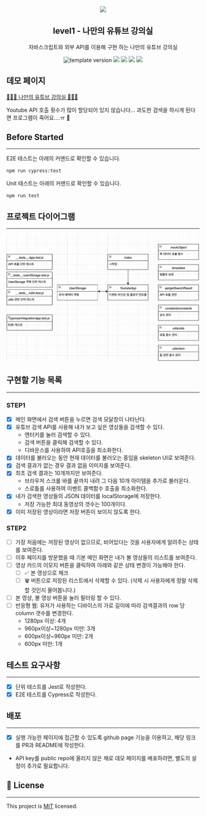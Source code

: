 <p align="middle" >
  <img width="200px;" src="./images/laptop_with_youtube_logo.png"/>
</p>
<h2 align="middle">level1 - 나만의 유튜브 강의실</h2>
<p align="middle">자바스크립트와 외부 API를 이용해 구현 하는 나만의 유튜브 강의실</p>
<p align="middle">
  <img src="https://img.shields.io/badge/version-1.0.0-blue?style=flat-square" alt="template version"/>
  <img src="https://img.shields.io/badge/language-html-red.svg?style=flat-square"/>
  <img src="https://img.shields.io/badge/language-css-blue.svg?style=flat-square"/>
  <img src="https://img.shields.io/badge/language-js-yellow.svg?style=flat-square"/>
  <img src="https://img.shields.io/badge/license-MIT-brightgreen.svg?style=flat-square"/>
</p>

## 데모 페이지

[👩🏻‍💻 나만의 유튜브 강의실 🧑🏻‍💻 ](https://kkojae91.github.io/javascript-youtube-classroom/)

Youtube API 호출 횟수가 많이 할당되어 있지 않습니다... 과도한 검색을 하시게 된다면 프로그램이 죽어요....ㅠ 🥲

## Before Started

---

E2E 테스트는 아래의 커맨드로 확인할 수 있습니다.

```bash
npm run cypress:test
```

Unit 테스트는 아래의 커맨드로 확인할 수 있습니다.

```bash
npm run test
```

## 프로젝트 다이어그램

---

<img src="./images/project_diagram.png" />

<br />

## 구현할 기능 목록

---

### STEP1

- [x] 메인 화면에서 검색 버튼을 누르면 검색 모달창이 나타난다.
- [x] 유튜브 검색 API를 사용해 내가 보고 싶은 영상들을 검색할 수 있다.
  - 엔터키를 눌러 검색할 수 있다.
  - 검색 버튼을 클릭해 검색할 수 있다.
  - 디바운스를 사용하여 API호출을 최소화한다.
- [x] 데이터를 불러오는 동안 현재 데이터를 불러오는 중임을 skeleton UI로 보여준다.
- [x] 검색 결과가 없는 경우 결과 없음 이미지를 보여준다.
- [x] 최초 검색 결과는 10개까지만 보여준다.
  - 브라우저 스크롤 바를 끝까지 내려 그 다음 10개 아이템을 추가로 불러온다.
  - 스로틀를 사용하여 이벤트 콜백함수 호출을 최소화한다.
- [x] 내가 검색한 영상들의 JSON 데이터를 localStorage에 저장한다.
  - 저장 가능한 최대 동영상의 갯수는 100개이다.
- [x] 이미 저장된 영상이라면 저장 버튼이 보이지 않도록 한다.

### STEP2

- [ ] 가장 처음에는 저장된 영상이 없으므로, 비어있다는 것을 사용자에게 알려주는 상태를 보여준다.
- [ ] 이후 페이지를 방문했을 때 기본 메인 화면은 내가 볼 영상들의 리스트를 보여준다.
- [ ] 영상 카드의 이모지 버튼을 클릭하여 아래와 같은 상태 변경이 가능해야 한다.
  - [ ] ✅ 본 영상으로 체크
  - [ ] 🗑️ 버튼으로 저장된 리스트에서 삭제할 수 있다. (삭제 시 사용자에게 정말 삭제할 것인지 물어봅니다.)
- [ ] 본 영상, 볼 영상 버튼을 눌러 필터링 할 수 있다.
- [ ] 반응형 웹: 유저가 사용하는 디바이스의 가로 길이에 따라 검색결과의 row 당 column 갯수를 변경한다.
  - 1280px 이상: 4개
  - 960px이상~1280px 미만: 3개
  - 600px이상~960px 미만: 2개
  - 600px 미만: 1개

## 테스트 요구사항

---

- [x] 단위 테스트를 Jest로 작성한다.
- [x] E2E 테스트를 Cypress로 작성한다.

## 배포

---

- [x] 실행 가능한 페이지에 접근할 수 있도록 github page 기능을 이용하고, 해당 링크를 PR과 README에 작성한다.
- API key를 public repo에 올리지 않은 채로 데모 페이지를 배포하려면, 별도의 설정이 추가로 필요합니다.

## 📝 License

---

This project is [MIT](https://github.com/woowacourse/javascript-youtube-classroom/blob/main/LICENSE) licensed.
